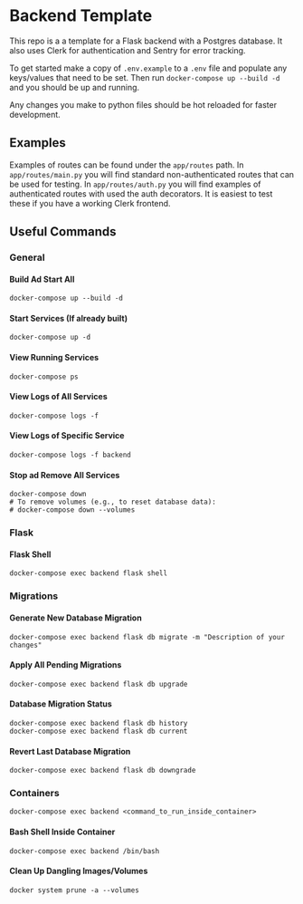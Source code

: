 # Backend Template

This repo is a a template for a Flask backend with a Postgres database. 
It also uses Clerk for authentication and Sentry for error tracking.

To get started make a copy of `.env.example` to a `.env` file and populate any keys/values that need to be set.
Then run `docker-compose up --build -d` and you should be up and running. 

Any changes you make to python files should be hot reloaded for faster development. 

## Examples

Examples of routes can be found under the `app/routes` path. In `app/routes/main.py` you will find
standard non-authenticated routes that can be used for testing. In `app/routes/auth.py` you will find examples
of authenticated routes with used the auth decorators. It is easiest to test these if you have a working
Clerk frontend.


## Useful Commands

### General

#### Build Ad Start All
```
docker-compose up --build -d
```

#### Start Services (If already built)
```
docker-compose up -d
```

#### View Running Services
```
docker-compose ps
```

#### View Logs of All Services
```
docker-compose logs -f
```

#### View Logs of Specific Service
```
docker-compose logs -f backend
```

#### Stop ad Remove All Services
```
docker-compose down
# To remove volumes (e.g., to reset database data):
# docker-compose down --volumes
```

### Flask

#### Flask Shell
```
docker-compose exec backend flask shell
```

### Migrations

#### Generate New Database Migration
```
docker-compose exec backend flask db migrate -m "Description of your changes"
```

#### Apply All Pending Migrations
```
docker-compose exec backend flask db upgrade
```

#### Database Migration Status
```
docker-compose exec backend flask db history
docker-compose exec backend flask db current
```

#### Revert Last Database Migration
```
docker-compose exec backend flask db downgrade
```

### Containers
```
docker-compose exec backend <command_to_run_inside_container>
```

#### Bash Shell Inside Container
```
docker-compose exec backend /bin/bash
```

#### Clean Up Dangling Images/Volumes
```
docker system prune -a --volumes
```